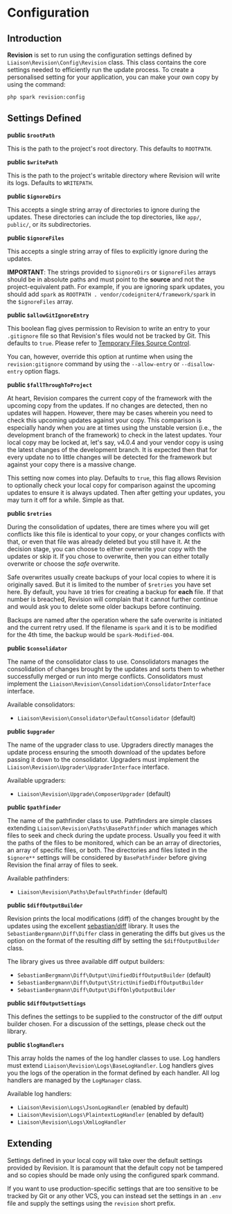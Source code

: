# Configuration

## Introduction

**Revision** is set to run using the configuration settings defined by `Liaison\Revision\Config\Revision`
class. This class contains the core settings needed to efficiently run the update process. To create a
personalised setting for your application, you can make your own copy by using the command:

    php spark revision:config

## Settings Defined

**public `$rootPath`**

This is the path to the project's root directory. This defaults to `ROOTPATH`.

**public `$writePath`**

This is the path to the project's writable directory where Revision will write its logs.
Defaults to `WRITEPATH`.

**public `$ignoreDirs`**

This accepts a single string array of directories to ignore during the updates. These directories
can include the top directories, like `app/`, `public/`, or its subdirectories.

**public `$ignoreFiles`**

This accepts a single string array of files to explicitly ignore during the updates.

**IMPORTANT**: The strings provided to `$ignoreDirs` or `$ignoreFiles` arrays should be in absolute paths
and must point to the **source** and not the project-equivalent path. For example, if you are ignoring
spark updates, you should add `spark` as `ROOTPATH . vendor/codeigniter4/framework/spark` in the
`$ignoreFiles` array.

**public `$allowGitIgnoreEntry`**

This boolean flag gives permission to Revision to write an entry to your `.gitignore` file so that Revision's
files would not be tracked by Git. This defaults to `true`. Please refer to [Temporary Files Source Control](docs/overview.md#temporary-files-source-control).

You can, however, override this option at runtime when using the `revision:gitignore` command by using the
`--allow-entry` or `--disallow-entry` option flags.

**public `$fallThroughToProject`**

At heart, Revision compares the current copy of the framework with the upcoming copy from the updates. If no
changes are detected, then no updates will happen. However, there may be cases wherein you need to check this
upcoming updates against your copy. This comparison is especially handy when you are at times using the
unstable version (i.e., the development branch of the framework) to check in the latest updates. Your local
copy may be locked at, let's say, v4.0.4 and your vendor copy is using the latest changes of the development
branch. It is expected then that for every update no to little changes will be detected for the framework
but against your copy there is a massive change.

This setting now comes into play. Defaults to `true`, this flag allows Revision to optionally check your local
copy for comparison against the upcoming updates to ensure it is always updated. Then after getting your
updates, you may turn it off for a while. Simple as that.

**public `$retries`**

During the consolidation of updates, there are times where you will get conflicts like this file is identical
to your copy, or your changes conflicts with that, or even that file was already deleted but you still have
it. At the decision stage, you can choose to either overwrite your copy with the updates or skip it. If you
chose to overwrite, then you can either totally overwrite or choose the *safe* overwrite.

Safe overwrites usually create backups of your local copies to where it is originally saved. But it is limited
to the number of `$retries` you have set here. By default, you have `10` tries for creating a backup for
**each** file. If that number is breached, Revision will complain that it cannot further continue and would
ask you to delete some older backups before continuing.

Backups are named after the operation where the safe overwrite is initiated and the current retry used. If the
filename is `spark` and it is to be modified for the 4th time, the backup would be `spark-Modified-004`.

**public `$consolidator`**

The name of the consolidator class to use. Consolidators manages the consolidation of changes
brought by the updates and sorts them to whether successfully merged or run into merge conflicts.
Consolidators must implement the `Liaison\Revision\Consolidation\ConsolidatorInterface` interface.

Available consolidators:
- `Liaison\Revision\Consolidator\DefaultConsolidator` (default)

**public `$upgrader`**

The name of the upgrader class to use. Upgraders directly manages the update process ensuring the smooth
download of the updates before passing it down to the consolidator. Upgraders must implement the
`Liaison\Revision\Upgrader\UpgraderInterface` interface.

Available upgraders:
- `Liaison\Revision\Upgrade\ComposerUpgrader` (default)

**public `$pathfinder`**

The name of the pathfinder class to use. Pathfinders are simple classes extending
`Liaison\Revision\Paths\BasePathfinder` which manages which files to seek and check during the update process.
Usually you feed it with the paths of the files to be monitored, which can be an array of directories, an
array of specific files, or both. The directories and files listed in the `$ignore**` settings will be
considered by `BasePathfinder` before giving Revision the final array of files to seek.

Available pathfinders:
- `Liaison\Revision\Paths\DefaultPathfinder` (default)

**public `$diffOutputBuilder`**

Revision prints the local modifications (diff) of the changes brought by the updates using the excellent
[sebastian/diff](https://github.com/sebastianbergmann/diff) library. It uses the
`SebastianBergmann\Diff\Differ` class in generating the diffs but gives us the option on the format of the
resulting diff by setting the `$diffOutputBuilder` class.

The library gives us three available diff output builders:
- `SebastianBergmann\Diff\Output\UnifiedDiffOutputBuilder` (default)
- `SebastianBergmann\Diff\Output\StrictUnifiedDiffOutputBuilder`
- `SebastianBergmann\Diff\Output\DiffOnlyOutputBuilder`

**public `$diffOutputSettings`**

This defines the settings to be supplied to the constructor of the diff output builder chosen. For a
discussion of the settings, please check out the library.

**public `$logHandlers`**

This array holds the names of the log handler classes to use. Log handlers must extend
`Liaison\Revision\Logs\BaseLogHandler`. Log handlers gives you the logs of the operation in the format
defined by each handler. All log handlers are managed by the `LogManager` class.

Available log handlers:
- `Liaison\Revision\Logs\JsonLogHandler` (enabled by default)
- `Liaison\Revision\Logs\PlaintextLogHandler` (enabled by default)
- `Liaison\Revision\Logs\XmlLogHandler`

## Extending

Settings defined in your local copy will take over the default settings provided by Revision. It is paramount
that the default copy not be tampered and so copies should be made only using the configured spark command.

If you want to use production-specific settings that are too sensitive to be tracked by Git or any other VCS,
you can instead set the settings in an `.env` file and supply the settings using the `revision` short prefix.
